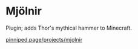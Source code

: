 # Mjölnir
Plugin; adds Thor's mythical hammer to Minecraft.

[pinniped.page/projects/mjolnir](https://pinniped.page/projects/mjolnir)
